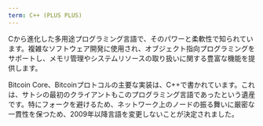 ```yaml
---
term: C++ (PLUS PLUS)
---
```


Cから進化した多用途プログラミング言語で、そのパワーと柔軟性で知られています。複雑なソフトウェア開発に使用され、オブジェクト指向プログラミングをサポートし、メモリ管理やシステムリソースの取り扱いに関する豊富な機能を提供します。

Bitcoin Core、Bitcoinプロトコルの主要な実装は、C++で書かれています。これは、サトシの最初のクライアントもこのプログラミング言語であったという遺産です。特にフォークを避けるため、ネットワーク上のノードの振る舞いに厳密な一貫性を保つため、2009年以降言語を変更しないことが決定されました。